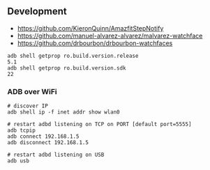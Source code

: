 ## Development

* https://github.com/KieronQuinn/AmazfitStepNotify
* https://github.com/manuel-alvarez-alvarez/malvarez-watchface
* https://github.com/drbourbon/drbourbon-watchfaces

```
adb shell getprop ro.build.version.release
5.1
adb shell getprop ro.build.version.sdk
22
```

### ADB over WiFi

```
# discover IP
adb shell ip -f inet addr show wlan0

# restart adbd listening on TCP on PORT [default port=5555]
adb tcpip
adb connect 192.168.1.5
adb disconnect 192.168.1.5

# restart adbd listening on USB
adb usb
```
